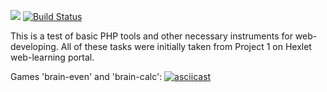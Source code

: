 <a href="https://codeclimate.com/github/drwolfik/php-project-lvl1/maintainability"><img src="https://api.codeclimate.com/v1/badges/4e5b81dfee2ad961516a/maintainability" /></a>
[![Build Status](https://travis-ci.com/drwolfik/php-project-lvl1.svg?branch=master)](https://travis-ci.com/drwolfik/php-project-lvl1)


This is a test of basic PHP tools and other necessary instruments for web-developing.
All of these tasks were initially taken from Project 1 on Hexlet web-learning portal.

Games 'brain-even' and 'brain-calc':
[![asciicast](https://asciinema.org/a/4cq7NHVjA85JhMCHnMZiP6R2s.svg)](https://asciinema.org/a/4cq7NHVjA85JhMCHnMZiP6R2s)
